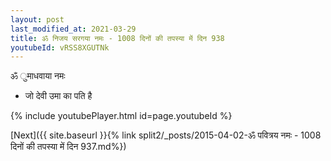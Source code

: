 ```yaml
---
layout: post
last_modified_at: 2021-03-29
title: ॐ निजय सरगया नमः - 1008 दिनों की तपस्या में दिन 938
youtubeId: vRSS8XGUTNk
---
```

 
 
 ॐ ुमाधवाया नमः  
 
 -  जो देवी उमा का पति है 
 
  
 
  
 
 
 
 
 
 


{% include youtubePlayer.html id=page.youtubeId %}
 
[Next]({{ site.baseurl }}{% link  split2/_posts/2015-04-02-ॐ पवित्रय नमः - 1008 दिनों की तपस्या में दिन 937.md%})
 
